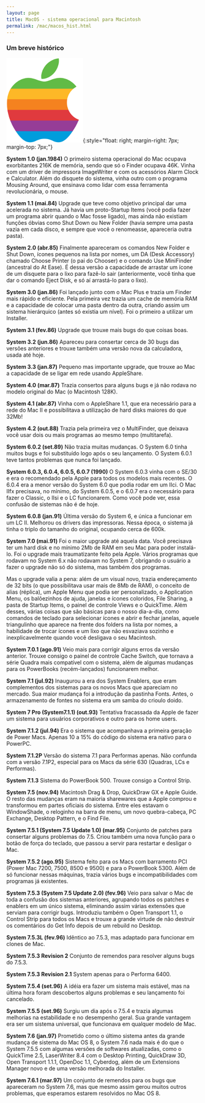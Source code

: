 ```yaml
---
layout: page
title: MacOS - sistema operacional para Macintosh
permalink: /mac/macos_hist.html
---
```


### Um breve histórico
![mac](/mac/img/apple_logo.png){:style="float: right; margin-right: 7px; margin-top: 7px;"}

**System 1.0 (jan.1984)**
O primeiro sistema operacional do Mac ocupava exorbitantes 216K de memória, sendo que só o Finder ocupava 46K. Vinha com um driver de impressora ImageWriter e com os acessórios Alarm Clock e Calculator. Além do disquete do sistema, vinha outro com o programa Mousing Around, que ensinava como lidar com essa ferramenta revolucionária, o mouse.

**System 1.1 (mai.84)**
Upgrade que teve como objetivo principal dar uma acelerada no sistema. Já havia um proto-Startup Items (você podia fazer um programa abrir quando o Mac fosse ligado), mas ainda não existiam funções óbvias como Shut Down ou New Folder (havia sempre uma pasta vazia em cada disco, e sempre que você o renomeasse, apareceria outra pasta).

**System 2.0 (abr.85)**
Finalmente apareceram os comandos New Folder e Shut Down, ícones pequenos na lista por nomes, um DA (Desk Accessory) chamado Choose Printer (o pai do Chooser) e o comando Use MiniFinder (ancestral do At Ease). É dessa versão a capacidade de arrastar um ícone de um disquete para o lixo para fazê-lo sair (anteriormente, você tinha que dar o comando Eject Disk, e só aí arrastá-lo para o lixo).

**System 3.0 (jan.86)**
Foi lançado junto com o Mac Plus e trazia um Finder mais rápido e eficiente. Pela primeira vez trazia um cache de memória RAM e a capacidade de colocar uma pasta dentro da outra, criando assim um sistema hierárquico (antes só existia um nível). Foi o primeiro a utilizar um Installer.

**System 3.1 (fev.86)**
Upgrade que trouxe mais bugs do que coisas boas.

**System 3.2 (jun.86)**
Apareceu para consertar cerca de 30 bugs das versões anteriores e trouxe também uma versão nova da calculadora, usada até hoje.

**System 3.3 (jan.87)**
Pequeno mas importante upgrade, que trouxe ao Mac a capacidade de se ligar em rede usando AppleShare.

**System 4.0 (mar.87)**
Trazia consertos para alguns bugs e já não rodava no modelo original do Mac (o Macintosh 128K).

**System 4.1 (abr.87)**
Vinha com o AppleShare 1.1, que era necessário para a rede do Mac II e possibilitava a utilização de hard disks maiores do que 32Mb!

**System 4.2 (out.88)**
Trazia pela primeira vez o MultiFinder, que deixava você usar dois ou mais programas ao mesmo tempo (multitarefa).

**System 6.0.2 (set.89)**
Não trazia muitas mudanças. O System 6.0 tinha muitos bugs e foi substituído logo após o seu lançamento. O System 6.0.1 teve tantos problemas que nunca foi lançado.

**System 6.0.3, 6.0.4, 6.0.5, 6.0.7 (1990)**
O System 6.0.3 vinha com o SE/30 e era o recomendado pela Apple para todos os modelos mais recentes. O 6.0.4 era a menor versão do System 6.0 que podia rodar em um IIci. O Mac IIfx precisava, no mínimo, do System 6.0.5, e o 6.0.7 era o necessário para fazer o Classic, o IIsi e o LC funcionarem. Como você pode ver, essa confusão de sistemas não é de hoje.

**System 6.0.8 (jan.91)**
Última versão do System 6, e única a funcionar em um LC II. Melhorou os drivers das impressoras. Nessa época, o sistema já tinha o triplo do tamanho do original, ocupando cerca de 600k.

**System 7.0 (mai.91)**
Foi o maior upgrade até aquela data. Você precisava ter um hard disk e no mínimo 2Mb de RAM em seu Mac para poder instalá-lo. Foi o upgrade mais traumatizante feito pela Apple. Vários programas que rodavam no System 6.x não rodavam no System 7, obrigando o usuário a fazer o upgrade não só do sistema, mas também dos programas.

Mas o upgrade valia a pena: além de um visual novo, trazia endereçamento de 32 bits (o que possibilitava usar mais de 8Mb de RAM), o conceito de alias (réplica), um Apple Menu que podia ser personalizado, o Application Menu, os balõezinhos de ajuda, janelas e ícones coloridos, File Sharing, a pasta de Startup Items, o painel de controle Views e o QuickTime. Além desses, várias coisas que são básicas para o nosso dia-a-dia, como comandos de teclado para selecionar ícones e abrir e fechar janelas, aquele triangulinho que aparece na frente dos folders na lista por nomes, a habilidade de trocar ícones e um lixo que não esvaziava sozinho e inexplicavelmente quando você desligava o seu Macintosh.

**System 7.0.1 (ago.91)**
Veio mais para corrigir alguns erros da versão anterior. Trouxe consigo o painel de controle Cache Switch, que tornava a série Quadra mais compatível com o sistema, além de algumas mudanças para os PowerBooks (recém-lançados) funcionarem melhor.

**System 7.1 (jul.92)**
Inaugurou a era dos System Enablers, que eram complementos dos sistemas para os novos Macs que apareciam no mercado. Sua maior mudança foi a introdução da pastinha Fonts. Antes, o armazenamento de fontes no sistema era um samba do crioulo doido.

**System 7 Pro (System7.1.1) (out.93)**
Tentativa fracassada da Apple de fazer um sistema para usuários corporativos e outro para os home users.

**System 7.1.2 (jul.94)**
Era o sistema que acompanhava a primeira geração de Power Macs. Apenas 10 a 15% do código do sistema era nativo para o PowerPC.

**System 7.1.2P**
Versão do sistema 7.1 para Performas apenas. Não confunda com a versão 7.1P2, especial para os Macs da série 630 (Quadras, LCs e Performas).

**System 7.1.3**
Sistema do PowerBook 500. Trouxe consigo a Control Strip.

**System 7.5 (nov.94)**
Macintosh Drag & Drop, QuickDraw GX e Apple Guide. O resto das mudanças eram na maioria sharewares que a Apple comprou e transformou em partes oficiais do sistema. Entre eles estavam o WindowShade, o reloginho na barra de menu, um novo quebra-cabeça, PC Exchange, Desktop Pattern, e o Find File.

**System 7.5.1 (System 7.5 Update 1.0) (mar.95)**
Conjunto de patches para consertar alguns problemas do 7.5. Criou também uma nova função para o botão de força do teclado, que passou a servir para restartar e desligar o Mac.

**System 7.5.2 (ago.95)**
Sistema feito para os Macs com barramento PCI (Power Mac 7200, 7500, 8500 e 9500) e para o PowerBook 5300. Além de só funcionar nessas máquinas, trazia vários bugs e incompatibilidades com programas já existentes.

**System 7.5.3 (System 7.5 Update 2.0) (fev.96)**
Veio para salvar o Mac de toda a confusão dos sistemas anteriores, agrupando todos os patches e enablers em um único sistema, eliminando assim várias extensões que serviam para corrigir bugs. Introduziu também o Open Transport 1.1, o Control Strip para todos os Macs e trouxe a grande virtude de não destruir os comentários do Get Info depois de um rebuild no Desktop.

**System 7.5.3L (fev.96)**
Idêntico ao 7.5.3, mas adaptado para funcionar em clones de Mac.

**System 7.5.3 Revision 2**
Conjunto de remendos para resolver alguns bugs do 7.5.3.

**System 7.5.3 Revision 2.1**
System apenas para o Performa 6400.

**System 7.5.4 (set.96)**
A idéia era fazer um sistema mais estável, mas na última hora foram descobertos alguns problemas e seu lançamento foi cancelado.

**System 7.5.5 (set.96)**
Surgiu um dia após o 7.5.4 e trazia algumas melhorias na estabilidade e no desempenho geral. Sua grande vantagem era ser um sistema universal, que funcionava em qualquer modelo de Mac.

**System 7.6 (jan.97)**
Prometido como o último sistema antes da grande mudança de sistema do Mac OS 8, o System 7.6 nada mais é do que o System 7.5.5 com algumas versões de softwares atualizadas, como o QuickTime 2.5, LaserWriter 8.4 com o Desktop Printing, QuickDraw 3D, Open Transport 1.1.1, OpenDoc 1.1, Cyberdog, além de um Extensions Manager novo e de uma versão melhorada do Installer.

**System 7.6.1 (mar.97)**
Um conjunto de remendos para os bugs que apareceram no System 7.6, mas que mesmo assim gerou muitos outros problemas, que esperamos estarem resolvidos no Mac OS 8. 
